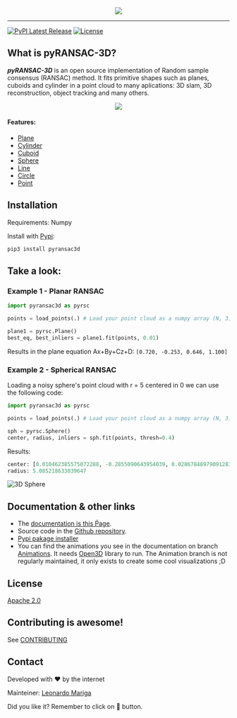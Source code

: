 
<div align="center">
  <img src="https://raw.githubusercontent.com/leomariga/pyRANSAC-3D/master/doc/logo.png"><br>
</div>

-----------------
[![PyPI Latest Release](https://img.shields.io/pypi/v/pyransac3d.svg?style=for-the-badge)](https://pypi.org/project/pyransac3d/)
[![License](https://img.shields.io/pypi/l/pyransac3d.svg?style=for-the-badge)](https://github.com/leomariga/pyransac3d/blob/master/LICENSE)

## What is pyRANSAC-3D?
**_pyRANSAC-3D_** is an open source implementation of Random sample consensus (RANSAC) method. It fits primitive shapes such as planes, cuboids and cylinder in a point cloud to many aplications: 3D slam, 3D reconstruction, object tracking and many others. 

<div align="center">
  <img src="https://raw.githubusercontent.com/leomariga/pyRANSAC-3D/master/doc/plano.gif"><br>
</div>

#### Features:
 - [Plane](https://leomariga.github.io/pyRANSAC-3D/api-documentation/plane/)
 - [Cylinder](https://leomariga.github.io/pyRANSAC-3D/api-documentation/cylinder/)
 - [Cuboid](https://leomariga.github.io/pyRANSAC-3D/api-documentation/cuboid/)
 - [Sphere](https://leomariga.github.io/pyRANSAC-3D/api-documentation/sphere/)
 - [Line](https://leomariga.github.io/pyRANSAC-3D/api-documentation/line/)
 - [Circle](https://leomariga.github.io/pyRANSAC-3D/api-documentation/circle/)
 - [Point](https://leomariga.github.io/pyRANSAC-3D/api-documentation/point/)


## Installation
Requirements: Numpy

Install with [Pypi](https://pypi.org/project/pyransac3d/):

```sh
pip3 install pyransac3d
```

## Take a look: 

### Example 1 - Planar RANSAC

``` python
import pyransac3d as pyrsc

points = load_points(.) # Load your point cloud as a numpy array (N, 3)

plane1 = pyrsc.Plane()
best_eq, best_inliers = plane1.fit(points, 0.01)

```

Results in the plane equation Ax+By+Cz+D:
`[0.720, -0.253, 0.646, 1.100]`

### Example 2 - Spherical RANSAC

Loading a noisy sphere's point cloud with r = 5 centered in 0 we can use the following code:

``` python
import pyransac3d as pyrsc

points = load_points(.) # Load your point cloud as a numpy array (N, 3)

sph = pyrsc.Sphere()
center, radius, inliers = sph.fit(points, thresh=0.4)

```

Results:
``` python
center: [0.010462385575072288, -0.2855090643954039, 0.02867848979091283]
radius: 5.085218633039647
```

![3D Sphere](https://raw.githubusercontent.com/leomariga/pyRANSAC-3D/master/doc/sphere.gif "3D Sphere")


## Documentation & other links
 - The [documentation is this Ṕage](https://leomariga.github.io/pyRANSAC-3D/).
 - Source code in the [Github repository](https://github.com/leomariga/pyRANSAC-3D).
 - [Pypi pakage installer](https://pypi.org/project/pyransac3d/)
 - You can find the animations you see in the documentation on branch [Animations](https://github.com/leomariga/pyRANSAC-3D/tree/Animations). It needs [Open3D](https://github.com/intel-isl/Open3D) library to run. The Animation branch is not regularly maintained, it only exists to create some cool visualizations ;D 


## License
[Apache 2.0](https://github.com/leomariga/pyRANSAC-3D/blob/master/LICENSE)

## Contributing is awesome!

See [CONTRIBUTING](https://github.com/leomariga/pyRANSAC-3D/blob/master/CONTRIBUTING.md)




## Contact

Developed with :heart: by the internet


Mainteiner: [Leonardo Mariga](https://github.com/leomariga) 

Did you like it? Remember to click on :star2: button.
